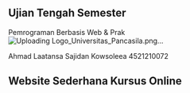 ## Ujian Tengah Semester
Pemrograman Berbasis Web & Prak
![Uploading Logo_Universitas_Pancasila.png…]()

Ahmad Laatansa Sajidan Kowsoleea
4521210072

## Website Sederhana Kursus Online
